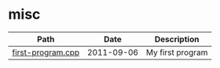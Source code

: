 # misc

| Path                                | Date       | Description                                           |
| ----------------------------------- | ---------- | ----------------------------------------------------- |
| [first-program.cpp](./first-program.cpp) | 2011-09-06 | My first program |
